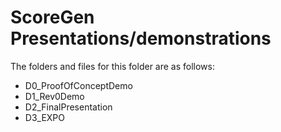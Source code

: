 # ScoreGen Presentations/demonstrations

The folders and files for this folder are as follows:

- D0_ProofOfConceptDemo
- D1_Rev0Demo
- D2_FinalPresentation
- D3_EXPO